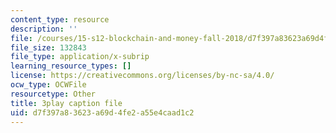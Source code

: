 ```yaml
---
content_type: resource
description: ''
file: /courses/15-s12-blockchain-and-money-fall-2018/d7f397a83623a69d4fe2a55e4caad1c2_Ycy0Dy-B1c.srt
file_size: 132843
file_type: application/x-subrip
learning_resource_types: []
license: https://creativecommons.org/licenses/by-nc-sa/4.0/
ocw_type: OCWFile
resourcetype: Other
title: 3play caption file
uid: d7f397a8-3623-a69d-4fe2-a55e4caad1c2
---
```

